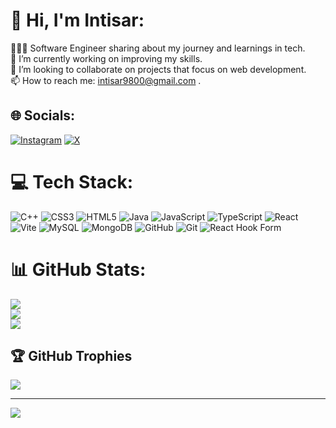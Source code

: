 
# 👋 Hi, I'm Intisar:
👩🏻‍💻 Software Engineer sharing about my journey and learnings in tech.<br>🔭 I’m currently working on improving my skills.<br>👯 I’m looking to collaborate on projects that focus on web development.<br>📫 How to reach me:  intisar9800@gmail.com .


## 🌐 Socials:
[![Instagram](https://img.shields.io/badge/Instagram-%23E4405F.svg?logo=Instagram&logoColor=white)](https://instagram.com/_intiimi) [![X](https://img.shields.io/badge/X-black.svg?logo=X&logoColor=white)](https://x.com/intiimi_) 

# 💻 Tech Stack:
![C++](https://img.shields.io/badge/c++-%2300599C.svg?style=for-the-badge&logo=c%2B%2B&logoColor=white) ![CSS3](https://img.shields.io/badge/css3-%231572B6.svg?style=for-the-badge&logo=css3&logoColor=white) ![HTML5](https://img.shields.io/badge/html5-%23E34F26.svg?style=for-the-badge&logo=html5&logoColor=white) ![Java](https://img.shields.io/badge/java-%23ED8B00.svg?style=for-the-badge&logo=openjdk&logoColor=white) ![JavaScript](https://img.shields.io/badge/javascript-%23323330.svg?style=for-the-badge&logo=javascript&logoColor=%23F7DF1E) ![TypeScript](https://img.shields.io/badge/typescript-%23007ACC.svg?style=for-the-badge&logo=typescript&logoColor=white) ![React](https://img.shields.io/badge/react-%2320232a.svg?style=for-the-badge&logo=react&logoColor=%2361DAFB) ![Vite](https://img.shields.io/badge/vite-%23646CFF.svg?style=for-the-badge&logo=vite&logoColor=white) ![MySQL](https://img.shields.io/badge/mysql-4479A1.svg?style=for-the-badge&logo=mysql&logoColor=white) ![MongoDB](https://img.shields.io/badge/MongoDB-%234ea94b.svg?style=for-the-badge&logo=mongodb&logoColor=white) ![GitHub](https://img.shields.io/badge/github-%23121011.svg?style=for-the-badge&logo=github&logoColor=white) ![Git](https://img.shields.io/badge/git-%23F05033.svg?style=for-the-badge&logo=git&logoColor=white) ![React Hook Form](https://img.shields.io/badge/React%20Hook%20Form-%23EC5990.svg?style=for-the-badge&logo=reacthookform&logoColor=white)
# 📊 GitHub Stats:
![](https://github-readme-stats.vercel.app/api?username=intisarzeynedin&theme=dark&hide_border=false&include_all_commits=false&count_private=true)<br/>
![](https://github-readme-streak-stats.herokuapp.com/?user=intisarzeynedin&theme=dark&hide_border=false)<br/>
![](https://github-readme-stats.vercel.app/api/top-langs/?username=intisarzeynedin&theme=dark&hide_border=false&include_all_commits=false&count_private=true&layout=compact)

## 🏆 GitHub Trophies
![](https://github-profile-trophy.vercel.app/?username=intisarzeynedin&theme=radical&no-frame=false&no-bg=true&margin-w=4)

---
[![](https://visitcount.itsvg.in/api?id=intisarzeynedin&icon=0&color=0)](https://visitcount.itsvg.in)

<!-- Proudly created with GPRM ( https://gprm.itsvg.in ) -->
